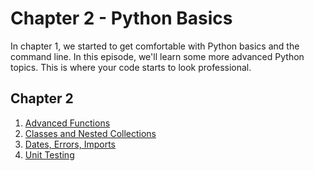 # Chapter 2 - Python Basics

In chapter 1, we started to get comfortable with Python basics and the command line. In this episode, we'll learn some more advanced Python topics. This is where your code starts to look professional.

## Chapter 2
1. [Advanced Functions](ep1/)
1. [Classes and Nested Collections](ep2/)
1. [Dates, Errors, Imports](ep3/)
1. [Unit Testing](ep4/)